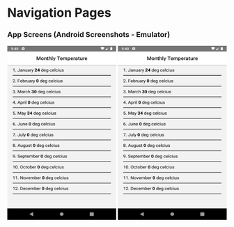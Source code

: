 # Navigation Pages


 ### App Screens (Android Screenshots - Emulator)
<div>
    <img src="./img/1.png" alt="Homescreen" width="250" height="400">
    <img src="./img/1.png" alt="detailScreen" width="250" height="400">
    
</div>
